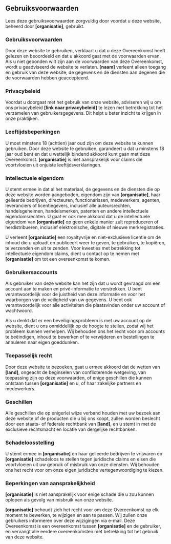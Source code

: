 ## Gebruiksvoorwaarden

Lees deze gebruiksvoorwaarden zorgvuldig door voordat u deze website, beheerd door <b>[organisatie]</b>, gebruikt.

### Gebruiksvoorwaarden

Door deze website te gebruiken, verklaart u dat u deze Overeenkomst heeft gelezen en beoordeeld en dat u akkoord gaat met de voorwaarden ervan. Als u niet gebonden wilt zijn aan de voorwaarden van deze Overeenkomst, wordt u geadviseerd de website te verlaten. <b>[naam]</b> verleent alleen toegang en gebruik van deze website, de gegevens en de diensten aan degenen die de voorwaarden hebben geaccepteerd.

### Privacybeleid

Voordat u doorgaat met het gebruik van onze website, adviseren wij u om ons privacybeleid <b>[link naar privacybeleid]</b> te lezen met betrekking tot het verzamelen van gebruikersgegevens. Dit helpt u beter inzicht te krijgen in onze praktijken.

### Leeftijdsbeperkingen

U moet minstens 18 (achtien) jaar oud zijn om deze website te kunnen gebruiken. Door deze website te gebruiken, garandeert u dat u minstens 18 jaar oud bent en dat u wettelijk bindend akkoord kunt gaan met deze Overeenkomst. <b>[organisatie]</b> is niet aansprakelijk voor claims die voortvloeien uit onjuiste leeftijdsverklaringen.

### Intellectuele eigendom

U stemt ermee in dat al het materiaal, de gegevens en de diensten die op deze website worden aangeboden, eigendom zijn van <b>[organisatie]</b>, haar gelieerde bedrijven, directeuren, functionarissen, medewerkers, agenten, leveranciers of licentiegevers, inclusief alle auteursrechten, handelsgeheimen, handelsmerken, patenten en andere intellectuele eigendomsrechten. U gaat er ook mee akkoord dat u de intellectuele eigendom van <b>[organisatie]</b> op geen enkele manier zult reproduceren of herdistribueren, inclusief elektronische, digitale of nieuwe merkregistraties.

U verleent <b>[organisatie]</b> een royaltyvrije en niet-exclusieve licentie om de inhoud die u uploadt en publiceert weer te geven, te gebruiken, te kopiëren, te verzenden en uit te zenden. Voor kwesties met betrekking tot intellectuele eigendom claims, dient u contact op te nemen met <b>[organisatie]</b> om tot een overeenkomst te komen.

### Gebruikersaccounts

Als gebruiker van deze website kan het zijn dat u wordt gevraagd om een account aan te maken en privé-informatie te verstrekken. U bent verantwoordelijk voor de juistheid van deze informatie en voor het waarborgen van de veiligheid van uw gegevens. U bent ook verantwoordelijk voor alle activiteiten die plaatsvinden onder uw account of wachtwoord.

Als u denkt dat er een beveiligingsprobleem is met uw account op de website, dient u ons onmiddellijk op de hoogte te stellen, zodat wij het probleem kunnen verhelpen. Wij behouden ons het recht voor om accounts te beëindigen, inhoud te bewerken of te verwijderen en bestellingen te annuleren naar eigen goeddunken.

### Toepasselijk recht

Door deze website te bezoeken, gaat u ermee akkoord dat de wetten van <b>[land]</b>, ongeacht de beginselen van conflicterende wetgeving, van toepassing zijn op deze voorwaarden, of enige geschillen die kunnen ontstaan tussen <b>[organisatie]</b> en u, of haar zakelijke partners en medewerkers.

### Geschillen

Alle geschillen die op enigerlei wijze verband houden met uw bezoek aan deze website of de producten die u bij ons koopt, zullen worden beslecht door een staats- of federale rechtbank van <b>[land]</b>, en u stemt in met de exclusieve rechtsmacht en locatie van dergelijke rechtbanken.

### Schadeloosstelling

U stemt ermee in <b>[organisatie]</b> en haar gelieerde bedrijven te vrijwaren en <b>[organisatie]</b> schadeloos te stellen tegen juridische claims en eisen die voortvloeien uit uw gebruik of misbruik van onze diensten. Wij behouden ons het recht voor om onze eigen juridische vertegenwoordiging te kiezen.

### Beperkingen van aansprakelijkheid

<b>[organisatie]</b> is niet aansprakelijk voor enige schade die u zou kunnen oplopen als gevolg van misbruik van onze website.

<b>[organisatie]</b> behoudt zich het recht voor om deze Overeenkomst op elk moment te bewerken, te wijzigen en aan te passen. Wij zullen onze gebruikers informeren over deze wijzigingen via e-mail. Deze Overeenkomst is een overeenkomst tussen <b>[organisatie]</b> en de gebruiker, en vervangt alle eerdere overeenkomsten met betrekking tot het gebruik van deze website.
